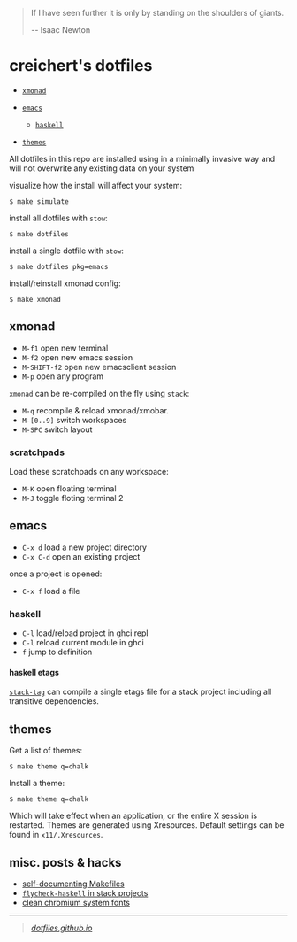 
> If I have seen further it is only by standing on the shoulders of giants.
>
> -- Isaac Newton

# creichert's dotfiles

- [`xmonad`](#xmonad)
- [`emacs`](#emacs)

  - [`haskell`](#haskell)

- [`themes`](#themes)

All dotfiles in this repo are installed using in a minimally invasive way
and will not overwrite any existing data on your system

visualize how the install will affect your system:

    $ make simulate

install all dotfiles with `stow`:

    $ make dotfiles

install a single dotfile with `stow`:

    $ make dotfiles pkg=emacs

install/reinstall xmonad config:

    $ make xmonad

## xmonad

- `M-f1` open new terminal
- `M-f2` open new emacs session
- `M-SHIFT-f2` open new emacsclient session
- `M-p`  open any program

`xmonad` can be re-compiled on the fly using `stack`:

- `M-q` recompile & reload xmonad/xmobar.
- `M-[0..9]` switch workspaces
- `M-SPC` switch layout

### scratchpads

Load these scratchpads on any workspace:

- `M-K` open floating terminal
- `M-J` toggle floting terminal 2

## emacs

- `C-x d` load a new project directory
- `C-x C-d` open an existing project

once a project is opened:
- `C-x f` load a file

### haskell

- `C-l` load/reload project in ghci repl
- `C-l` reload current module in ghci
- `f` jump to definition

#### haskell etags

[`stack-tag`](https://github.com/creichert/stack-tag) can compile a
single etags file for a stack project including all transitive
dependencies.


## themes

Get a list of themes:

    $ make theme q=chalk

Install a theme:

    $ make theme q=chalk

Which will take effect when an application, or the entire X session is
restarted. Themes are generated using Xresources. Default settings can be
found in `x11/.Xresources`.


## misc. posts & hacks

- [self-documenting Makefiles](docs/self-documenting-makefiles.md)
- [`flycheck-haskell` in stack projects](docs/flycheck-haskell-in-stack-projects.md)
- [clean chromium system fonts](docs/clean-chromium-system-fonts.md)

---

> [_dotfiles.github.io_](https://dotfiles.github.io/)
